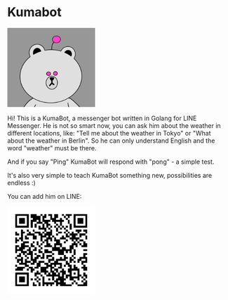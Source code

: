 # Kumabot

<img src="static/avatar.png" alt="avatar" width="200"/>

Hi! This is a KumaBot, a messenger bot written in Golang for LINE Messenger. He is not so smart now, you can ask him about the weather in different locations, like: "Tell me about the weather in Tokyo" or "What about the weather in Berlin". So he can only understand English and the word "weather" must be there.

And if you say "Ping" KumaBot will respond with "pong" - a simple test.

It's also very simple to teach KumaBot something new, possibilities are endless :)

You can add him on LINE:

<img src="static/630rfdrl.png" alt="qr" width="200"/>
